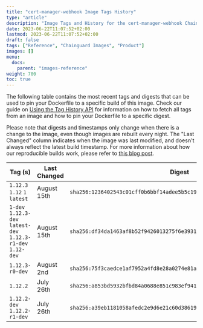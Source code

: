 ```yaml
---
title: "cert-manager-webhook Image Tags History"
type: "article"
description: "Image Tags and History for the cert-manager-webhook Chainguard Image"
date: 2023-06-22T11:07:52+02:00
lastmod: 2023-06-22T11:07:52+02:00
draft: false
tags: ["Reference", "Chainguard Images", "Product"]
images: []
menu:
  docs:
    parent: "images-reference"
weight: 700
toc: true
---
```


The following table contains the most recent tags and digests that can be used to pin your Dockerfile to a specific build of this image. Check our guide on [Using the Tag History API](/chainguard/chainguard-images/using-the-tag-history-api/) for information on how to fetch all tags from an image and how to pin your Dockerfile to a specific digest.

Please note that digests and timestamps only change when there is a change to the image, even though images are rebuilt every night. The "Last Changed" column indicates when the image was last modified, and doesn't always reflect the latest build timestamp. For more information about how our reproducible builds work, please refer to [this blog post](https://www.chainguard.dev/unchained/reproducing-chainguards-reproducible-image-builds).

| Tag (s)                                                       | Last Changed | Digest                                                                    |
|---------------------------------------------------------------|--------------|---------------------------------------------------------------------------|
|  `1.12.3` `1.12` `1` `latest`                                 | August 15th  | `sha256:1236402543c01cff0b6bbf14adee5b5c19d4b7899e27b74ba909b92c528c0542` |
|  `1-dev` `1.12.3-dev` `latest-dev` `1.12.3-r1-dev` `1.12-dev` | August 15th  | `sha256:df34da1463af8b52f9426013275f6e3931fb1ed950458d5aad8fbdfc81a92125` |
|  `1.12.3-r0-dev`                                              | August 2nd   | `sha256:75f3caedce1af7952a4fd8e28a0274e81a20f0bd5315e9dd9f2ee1b3ed509d92` |
|  `1.12.2`                                                     | July 26th    | `sha256:a853bd5932bfbd84a0688e851c983ef9418a98b3ace741db3c0da5da1ff84a53` |
|  `1.12.2-dev` `1.12.2-r1-dev`                                 | July 26th    | `sha256:a39eb1181058afedc2e9d6e21c60d38619fd5f114a6dfb722904c10356ccd22f` |
